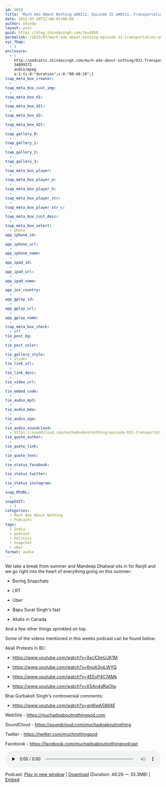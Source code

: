 ```yaml
---
id: 2050
title: 'Much Ado About Nothing &#8211; Episode 32 &#8211; Transportation Woes'
date: 2015-07-28T12:08:07+00:00
author: Shinda
layout: post
guid: https://blog.shindasingh.com/?p=2050
permalink: /2015/07/much-ado-about-nothing-episode-32-transportation-woes/
xyz_fbap:
  - 1
enclosure:
  - |
    http://podcasts.shindasingh.com/much-ado-about-nothing/032.Transportation.Woes.mp3
    34899372
    audio/mpeg
    a:1:{s:8:"duration";s:8:"00:48:28";}
tcwp_meta_box_creator:
  - 
tcwp_meta_box_cust_img:
  - 
tcwp_meta_box_d1:
  - 
tcwp_meta_box_d1l:
  - 
tcwp_meta_box_d2:
  - 
tcwp_meta_box_d2l:
  - 
tcwp_gallery_0:
  - 
tcwp_gallery_1:
  - 
tcwp_gallery_2:
  - 
tcwp_gallery_3:
  - 
tcwp_meta_box_player:
  - 
tcwp_meta_box_player_w:
  - 
tcwp_meta_box_player_h:
  - 
tcwp_meta_box_player_str:
  - 
tcwp_meta_box_player_str_c:
  - 
tcwp_meta_box_cust_desc:
  - 
tcwp_meta_box_select:
  - photo
app_iphone_id:
  - 
app_iphone_url:
  - 
app_iphone_name:
  - 
app_ipad_id:
  - 
app_ipad_url:
  - 
app_ipad_name:
  - 
app_ios_country:
  - 
app_gplay_id:
  - 
app_gplay_url:
  - 
app_gplay_name:
  - 
tcwp_meta_box_check:
  - off
tie_post_bg:
  - 
tie_post_color:
  - 
tie_gallery_style:
  - slider
tie_link_url:
  - 
tie_link_desc:
  - 
tie_video_url:
  - 
tie_embed_code:
  - 
tie_audio_mp3:
  - 
tie_audio_m4a:
  - 
tie_audio_oga:
  - 
tie_audio_soundcloud:
  - https://soundcloud.com/muchadoaboutnothing/episode-032-transportation-woes
tie_quote_author:
  - 
tie_quote_link:
  - 
tie_quote_text:
  - 
tie_status_facebook:
  - 
tie_status_twitter:
  - 
tie_status_instagram:
  - 
snap_MYURL:
  - 
snapEdIT:
  - 1
categories:
  - Much Ado About Nothing
  - Podcasts
tags:
  - India
  - podcast
  - Politics
  - snapchat
  - uber
format: audio
---
```

We take a break from summer and Mandeep Dhaliwal sits in for Ranjit and we go right into the heart of everything going on this summer:

- Boring Snapchats
  
- LRT
  
- Uber
  
- Bapu Surat Singh's fast
  
- Akalis in Canada

And a few other things sprinkled on top.

Some of the videos mentioned in this weeks podcast can be found below:

Akali Protests in BC:
  
* https://www.youtube.com/watch?v=9xcX3mUJK1M
  
* https://www.youtube.com/watch?v=6noA3iqLWYQ
  
* https://www.youtube.com/watch?v=4EExP4C7AMk
  
* https://www.youtube.com/watch?v=XSAn4dRaOlw

Bhai Gurbaksh Singh's controversial comments:
  
* https://www.youtube.com/watch?v=gnl6wA5894E

WebSite - https://muchadoaboutnothingpod.com
  
SoundCloud - https://soundcloud.com/muchadoaboutnothing
  
Twitter - https://twitter.com/muchnothingpod
  
Facebook - https://facebook.com/muchadoaboutnothingpodcast

<div class="powerpress_player" id="powerpress_player_5662">
  <audio class="wp-audio-shortcode" id="audio-2050-34" preload="none" style="width: 100%;" controls="controls"><source type="audio/mpeg" src="http://podcasts.shindasingh.com/much-ado-about-nothing/032.Transportation.Woes.mp3?_=34" /></audio>
</div>

<p class="powerpress_links powerpress_links_mp3">
  Podcast: <a href="http://podcasts.shindasingh.com/much-ado-about-nothing/032.Transportation.Woes.mp3" class="powerpress_link_pinw" target="_blank" title="Play in new window" onclick="return powerpress_pinw('http://blog.shindasingh.com/?powerpress_pinw=2050-podcast');" rel="nofollow">Play in new window</a> | <a href="http://podcasts.shindasingh.com/much-ado-about-nothing/032.Transportation.Woes.mp3" class="powerpress_link_d" title="Download" rel="nofollow" download="032.Transportation.Woes.mp3">Download</a> (Duration: 48:28 &#8212; 33.3MB) | <a href="#" class="powerpress_link_e" title="Embed" onclick="return powerpress_show_embed('2050-podcast');" rel="nofollow">Embed</a>
</p>

<p class="powerpress_embed_box" id="powerpress_embed_2050-podcast" style="display: none;">
  <input id="powerpress_embed_2050-podcast_t" type="text" value="<iframe width=&quot;320&quot; height=&quot;30&quot; src=&quot;http://blog.shindasingh.com/?powerpress_embed=2050-podcast&amp;powerpress_player=mediaelement-audio&quot; frameborder=&quot;0&quot; scrolling=&quot;no&quot;></iframe>" onclick="javascript: this.select();" onfocus="javascript: this.select();" style="width: 70%;" readOnly />
</p>

<!--powerpress_player-->